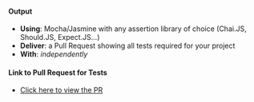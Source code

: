 #### Output
- **Using**: Mocha/Jasmine with any assertion library of choice (Chai.JS, Should.JS, Expect.JS...)
- **Deliver**: a Pull Request showing all tests required for your project
- **With**: *independently*

#### Link to Pull Request for Tests
- [Click here to view the PR](https://github.com/andela-aawa/inverted-index/pull/17)
